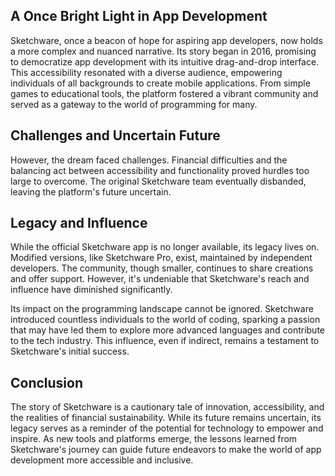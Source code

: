 ## A Once Bright Light in App Development
               
Sketchware, once a beacon of hope for aspiring app developers, now holds a more complex and nuanced narrative. Its story began in 2016, promising to democratize app development with its intuitive drag-and-drop interface. This accessibility resonated with a diverse audience, empowering individuals of all backgrounds to create mobile applications. From simple games to educational tools, the platform fostered a vibrant community and served as a gateway to the world of programming for many.
                
## Challenges and Uncertain Future

However, the dream faced challenges. Financial difficulties and the balancing act between accessibility and functionality proved hurdles too large to overcome. The original Sketchware team eventually disbanded, leaving the platform's future uncertain.
                
## Legacy and Influence

While the official Sketchware app is no longer available, its legacy lives on. Modified versions, like Sketchware Pro, exist, maintained by independent developers. The community, though smaller, continues to share creations and offer support. However, it's undeniable that Sketchware's reach and influence have diminished significantly.
                
Its impact on the programming landscape cannot be ignored. Sketchware introduced countless individuals to the world of coding, sparking a passion that may have led them to explore more advanced languages and contribute to the tech industry. This influence, even if indirect, remains a testament to Sketchware's initial success.
                
## Conclusion
                
The story of Sketchware is a cautionary tale of innovation, accessibility, and the realities of financial sustainability. While its future remains uncertain, its legacy serves as a reminder of the potential for technology to empower and inspire. As new tools and platforms emerge, the lessons learned from Sketchware's journey can guide future endeavors to make the world of app development more accessible and inclusive.